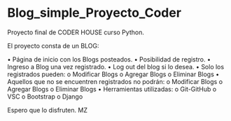 # Blog_simple_Proyecto_Coder
Proyecto final de CODER HOUSE curso Python.

El proyecto consta de un BLOG:

•	Página de inicio con los Blogs posteados.
•	Posibilidad de registro.
•	Ingreso a Blog una vez registrado.
•	Log out del blog si lo desea.
•	Solo los registrados pueden:
      o	Modificar Blogs
      o	Agregar Blogs
      o	Eliminar Blogs
•	Aquellos que no se encuentren registrados no podrán:
      o	Modificar Blogs
      o	Agregar Blogs
      o	Eliminar Blogs
•	Herramientas utilizadas:
      o	Git-GitHub
      o	VSC
      o	Bootstrap
      o	Django

Espero que lo disfruten.
      MZ

